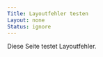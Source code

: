 ```yaml
---
Title: Layoutfehler testen
Layout: none
Status: ignore
---
```

Diese Seite testet Layoutfehler.
